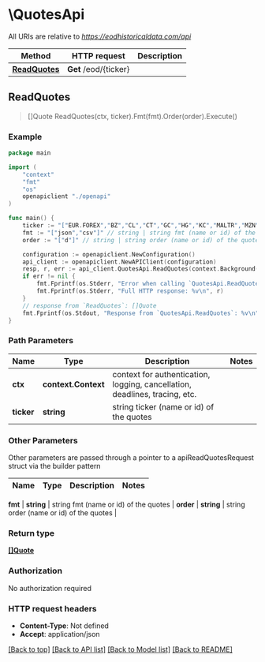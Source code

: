 # \QuotesApi

All URIs are relative to *https://eodhistoricaldata.com/api*

Method | HTTP request | Description
------------- | ------------- | -------------
[**ReadQuotes**](QuotesApi.md#ReadQuotes) | **Get** /eod/{ticker} | 



## ReadQuotes

> []Quote ReadQuotes(ctx, ticker).Fmt(fmt).Order(order).Execute()





### Example

```go
package main

import (
    "context"
    "fmt"
    "os"
    openapiclient "./openapi"
)

func main() {
    ticker := "["EUR.FOREX","BZ","CL","CT","GC","HG","KC","MALTR","MZN","NG","NICKEL","PA","PL","SB","SI","ZC"]" // string | string ticker (name or id) of the quotes
    fmt := "["json","csv"]" // string | string fmt (name or id) of the quotes
    order := "["d"]" // string | string order (name or id) of the quotes

    configuration := openapiclient.NewConfiguration()
    api_client := openapiclient.NewAPIClient(configuration)
    resp, r, err := api_client.QuotesApi.ReadQuotes(context.Background(), ticker).Fmt(fmt).Order(order).Execute()
    if err != nil {
        fmt.Fprintf(os.Stderr, "Error when calling `QuotesApi.ReadQuotes``: %v\n", err)
        fmt.Fprintf(os.Stderr, "Full HTTP response: %v\n", r)
    }
    // response from `ReadQuotes`: []Quote
    fmt.Fprintf(os.Stdout, "Response from `QuotesApi.ReadQuotes`: %v\n", resp)
}
```

### Path Parameters


Name | Type | Description  | Notes
------------- | ------------- | ------------- | -------------
**ctx** | **context.Context** | context for authentication, logging, cancellation, deadlines, tracing, etc.
**ticker** | **string** | string ticker (name or id) of the quotes | 

### Other Parameters

Other parameters are passed through a pointer to a apiReadQuotesRequest struct via the builder pattern


Name | Type | Description  | Notes
------------- | ------------- | ------------- | -------------

 **fmt** | **string** | string fmt (name or id) of the quotes | 
 **order** | **string** | string order (name or id) of the quotes | 

### Return type

[**[]Quote**](Quote.md)

### Authorization

No authorization required

### HTTP request headers

- **Content-Type**: Not defined
- **Accept**: application/json

[[Back to top]](#) [[Back to API list]](../README.md#documentation-for-api-endpoints)
[[Back to Model list]](../README.md#documentation-for-models)
[[Back to README]](../README.md)


